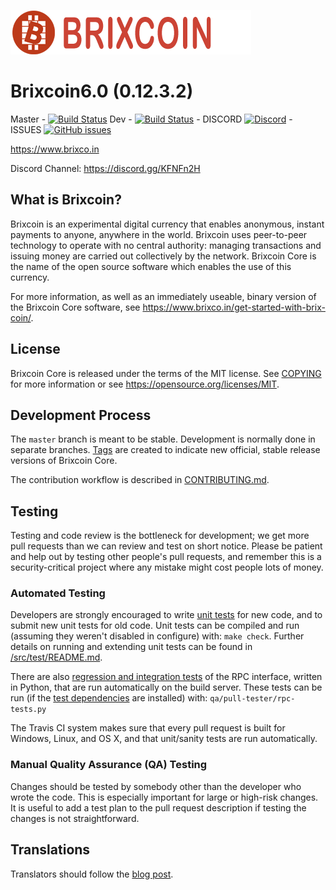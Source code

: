 [![Brixcoin](brixcoin_logo_horizontal.png)](https://www.brixco.in)


Brixcoin6.0 (0.12.3.2)
======================

Master - [![Build Status](https://travis-ci.org/awsafrica/brixcoin6.0.svg?branch=master)](https://travis-ci.org/awsafrica/brixcoin6.0) Dev - [![Build Status](https://travis-ci.org/awsafrica/brixcoin6.0.svg?branch=Dev)](https://travis-ci.org/awsafrica/brixcoin6.0) - DISCORD [![Discord](https://img.shields.io/discord/446594952969846785.svg)](https://discord.gg/KFNFn2H) - ISSUES [![GitHub issues](https://img.shields.io/github/issues/awsafrica/brixcoin6.0.svg)](https://github.com/awsafrica/brixcoin6.0/issues)

https://www.brixco.in

Discord Channel: https://discord.gg/KFNFn2H

What is Brixcoin?
----------------

Brixcoin is an experimental digital currency that enables anonymous, instant
payments to anyone, anywhere in the world. Brixcoin uses peer-to-peer technology
to operate with no central authority: managing transactions and issuing money
are carried out collectively by the network. Brixcoin Core is the name of the open
source software which enables the use of this currency.

For more information, as well as an immediately useable, binary version of
the Brixcoin Core software, see https://www.brixco.in/get-started-with-brix-coin/.


License
-------

Brixcoin Core is released under the terms of the MIT license. See [COPYING](COPYING) for more
information or see https://opensource.org/licenses/MIT.

Development Process
-------------------

The `master` branch is meant to be stable. Development is normally done in separate branches.
[Tags](https://github.com/awsafrica/brixcoin5.0/tags) are created to indicate new official,
stable release versions of Brixcoin Core.

The contribution workflow is described in [CONTRIBUTING.md](CONTRIBUTING.md).

Testing
-------

Testing and code review is the bottleneck for development; we get more pull
requests than we can review and test on short notice. Please be patient and help out by testing
other people's pull requests, and remember this is a security-critical project where any mistake might cost people
lots of money.

### Automated Testing

Developers are strongly encouraged to write [unit tests](src/test/README.md) for new code, and to
submit new unit tests for old code. Unit tests can be compiled and run
(assuming they weren't disabled in configure) with: `make check`. Further details on running
and extending unit tests can be found in [/src/test/README.md](/src/test/README.md).

There are also [regression and integration tests](/qa) of the RPC interface, written
in Python, that are run automatically on the build server.
These tests can be run (if the [test dependencies](/qa) are installed) with: `qa/pull-tester/rpc-tests.py`

The Travis CI system makes sure that every pull request is built for Windows, Linux, and OS X, and that unit/sanity tests are run automatically.

### Manual Quality Assurance (QA) Testing

Changes should be tested by somebody other than the developer who wrote the
code. This is especially important for large or high-risk changes. It is useful
to add a test plan to the pull request description if testing the changes is
not straightforward.

Translations
------------

Translators should follow the [blog post](https://www.brixco.in/brixcoin-worldwide-collaboration-translations/).
